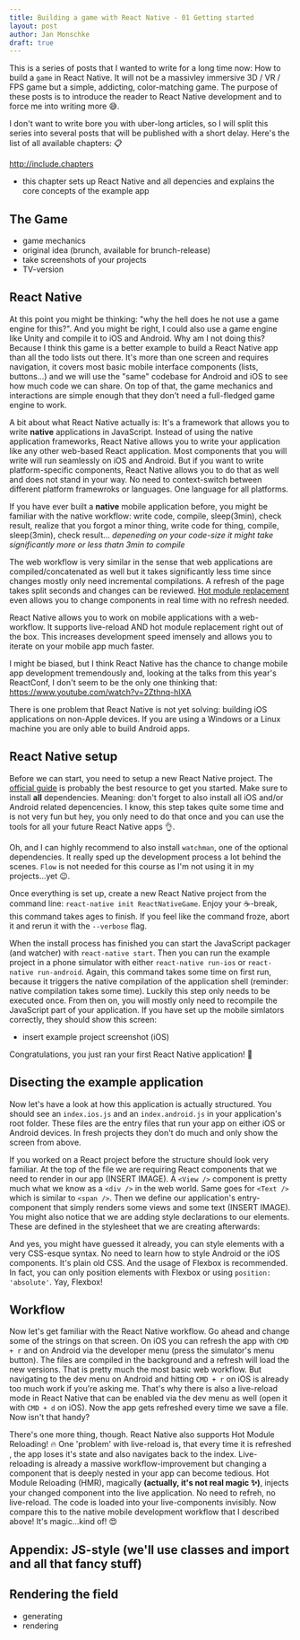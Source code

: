 ```yaml
---
title: Building a game with React Native - 01 Getting started
layout: post
author: Jan Monschke
draft: true
---
```


This is a series of posts that I wanted to write for a long time now: How to build a `game` in React Native. It will not be  a massivley immersive 3D / VR / FPS game but a simple, addicting, color-matching game. The purpose of these posts is to introduce the reader to React Native development and to force me into writing more 😅.

I don't want to write bore you with uber-long articles, so I will split this series into several posts that will be published with a short delay. Here's the list of all available chapters: 📋

<http://include.chapters>

- this chapter sets up React Native and all depencies and explains the core concepts of the example app

## The Game

- game mechanics
- original idea (brunch, available for brunch-release)
- take screenshots of your projects
- TV-version

## React Native

At this point you might be thinking: "why the hell does he not use a game engine for this?". And you might be right, I could also use a game engine like Unity and compile it to iOS and Android. Why am I not doing this? Because I think this game is a better example to build a React Native app than all the todo lists out there. It's more than one screen and requires navigation, it covers most basic mobile interface components (lists, buttons...) and we will use the "same" codebase for Android and iOS to see how much code we can share. On top of that, the game mechanics and interactions are simple enough that they don't need a full-fledged game engine to work.

A bit about what React Native actually is: It's a framework that allows you to write **native** applications in JavaScript. Instead of using the native application frameworks, React Native allows you to write your application like any other web-based React application. Most components that you will write will run seamlessly on iOS and Android. But if you want to write platform-specific components, React Native allows you to do that as well and does not stand in your way. No need to context-switch between different platform framewroks or languages. One language for all platforms.

If you have ever built a **native** mobile application before, you might be familiar with the native workflow: write code, compile, sleep(3min), check result, realize that you forgot a minor thing, write code for thing, compile, sleep(3min), check result... *depeneding on your code-size it might take significantly more or less thatn 3min to compile*

The web workflow is very similar in the sense that web applications are compiled/concatenated as well but it takes significantly less time since changes mostly only need incremental compilations. A refresh of the page takes split seconds and changes can be reviewed. [Hot module replacement](https://gaearon.github.io/react-hot-loader/) even allows you to change components in real time with no refresh needed.

React Native allows you to work on mobile applications with a web-workflow. It supports live-reload AND hot module replacement right out of the box. This increases development speed imensely and allows you to iterate on your mobile app much faster.

I might be biased, but I think React Native has the chance to change mobile app development tremendously and, looking at the talks from this year's ReactConf, I don't seem to be the only one thinking that: <https://www.youtube.com/watch?v=2Zthnq-hIXA>

There is one problem that React Native is not yet solving: building iOS applications on non-Apple devices. If you are using a Windows or a Linux machine you are only able to build Android apps.

## React Native setup

Before we can start, you need to setup a new React Native project. The [official guide](install-guide) is probably the best resource to get you started. Make sure to install **all** dependencies. Meaning: don't forget to also install all iOS and/or Android related depencencies. I know, this step takes quite some time and is not very fun but hey, you only need to do that once and you can use the tools for all your future React Native apps 👌.

Oh, and I can highly recommend to also install `watchman`, one of the optional dependencies. It really sped up the development process a lot behind the scenes. `Flow` is not needed for this course as I'm not using it in my projects...yet 😉.

Once everything is set up, create a new React Native project from the command line: `react-native init ReactNativeGame`. Enjoy your ☕️-break, this command takes ages to finish. If you feel like the command froze, abort it and rerun it with the `--verbose` flag.

When the install process has finished you can start the JavaScript packager (and watcher) with `react-native start`. Then you can run the example project in a phone simulator with either `react-native run-ios` or `react-native run-android`. Again, this command takes some time on first run, because it triggers the native compilation of the application shell (reminder: native compilation takes some time). Luckily this step only needs to be executed once. From then on, you will mostly only need to recompile the JavaScript part of your application. If you have set up the mobile simlators correctly, they should show this screen:

- insert example project screenshot (iOS)

Congratulations, you just ran your first React Native application! 🎉

## Disecting the example application

Now let's have a look at how this application is actually structured. You should see an `index.ios.js` and an `index.android.js` in your application's root folder. These files are the entry files that run your app on either iOS or Android devices. In fresh projects they don't do much and only show the screen from above.

If you worked on a React project before the structure should look very familiar. At the top of the file we are requiring React components that we need to render in our app (INSERT IMAGE). A `<View />` component is pretty much what we know as a `<div />` in the web world. Same goes for `<Text />` which is similar to `<span />`. Then we define our application's entry-component that simply renders some views and some text (INSERT IMAGE). You might also notice that we are adding style declarations to our elements. These are defined in the stylesheet that we are creating afterwards:

And yes, you might have guessed it already, you can style elements with a very CSS-esque syntax. No need to learn how to style Android or the iOS components. It's plain old CSS. And the usage of Flexbox is recommended. In fact, you can only position elements with Flexbox or using `position: 'absolute'`. Yay, Flexbox!

## Workflow

Now let's get familiar with the React Native workflow. Go ahead and change some of the strings on that screen. On iOS you can refresh the app with `CMD + r` and on Android via the developer menu (press the simulator's menu button). The files are compiled in the background and a refresh will load the new versions. That is pretty much the most basic web workflow. But navigating to the dev menu on Android and hitting `CMD + r` on iOS is already too much work if you're asking me. That's why there is also a live-reload mode in React Native that can be enabled via the dev menu as well (open it with `CMD + d` on iOS). Now the app gets refreshed every time we save a file. Now isn't that handy?

There's one more thing, though. React Native also supports Hot Module Reloading! 🔥 One 'problem' with live-reload is, that every time it is refreshed , the app loses it's state and also navigates back to the index. Live-reloading is already a massive workflow-improvement but changing a component that is deeply nested in your app can become tedious. Hot Module Reloading (HMR), magically __(actually, it's not real magic ✨)__, injects your changed component into the live application. No need to refreh, no live-reload. The code is loaded into your live-components invisibly. Now compare this to the native mobile development workflow that I described above! It's magic...kind of! 😍

## Appendix: JS-style (we'll use classes and import and all that fancy stuff)

## Rendering the field
- generating
- rendering
